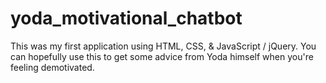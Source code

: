 # yoda_motivational_chatbot
This was my first application using HTML, CSS, &amp; JavaScript / jQuery. You can hopefully use this to get some advice from Yoda himself when you're feeling demotivated.
